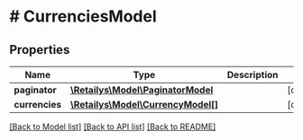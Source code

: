 # # CurrenciesModel

## Properties

Name | Type | Description | Notes
------------ | ------------- | ------------- | -------------
**paginator** | [**\Retailys\Model\PaginatorModel**](PaginatorModel.md) |  | [optional]
**currencies** | [**\Retailys\Model\CurrencyModel[]**](CurrencyModel.md) |  | [optional]

[[Back to Model list]](../../README.md#models) [[Back to API list]](../../README.md#endpoints) [[Back to README]](../../README.md)
